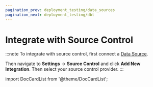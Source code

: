 ```yaml
---
pagination_prev: deployment_testing/data_sources
pagination_next: deployment_testing/dbt
---
```


# Integrate with Source Control

:::note
To integrate with source control, first connect a [Data Source](data_sources).

Then navigate to **Settings** &rarr; **Source Control** and click **Add New Integration**. Then select your source control provider.
:::

import DocCardList from '@theme/DocCardList';

<DocCardList />